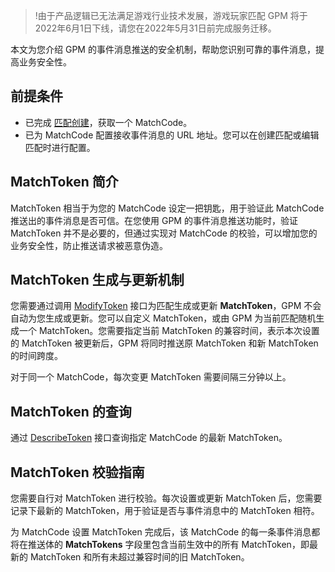 >!由于产品逻辑已无法满足游戏行业技术发展，游戏玩家匹配 GPM 将于2022年6月1日下线，请您在2022年5月31日前完成服务迁移。

本文为您介绍 GPM 的事件消息推送的安全机制，帮助您识别可靠的事件消息，提高业务安全性。

## 前提条件

- 已完成 [匹配创建](https://cloud.tencent.com/document/product/1294/48963#.E5.88.9B.E5.BB.BA.E5.8C.B9.E9.85.8D)，获取一个 MatchCode。
- 已为 MatchCode 配置接收事件消息的 URL 地址。您可以在创建匹配或编辑匹配时进行配置。

## MatchToken 简介

MatchToken 相当于为您的 MatchCode 设定一把钥匙，用于验证此 MatchCode 推送出的事件消息是否可信。在您使用 GPM 的事件消息推送功能时，验证 MatchToken 并不是必要的，但通过实现对 MatchCode 的校验，可以增加您的业务安全性，防止推送请求被恶意伪造。


## MatchToken 生成与更新机制

您需要通过调用 [ModifyToken](https://cloud.tencent.com/document/product/1294/49621) 接口为匹配生成或更新 **MatchToken**，GPM 不会自动为您生成或更新。您可以自定义 MatchToken，或由 GPM 为当前匹配随机生成一个 MatchToken。您需要指定当前 MatchToken 的兼容时间，表示本次设置的 MatchToken 被更新后，GPM 将同时推送原 MatchToken 和新 MatchToken 的时间跨度。

对于同一个 MatchCode，每次变更 MatchToken 需要间隔三分钟以上。


## MatchToken 的查询

通过 [DescribeToken](https://cloud.tencent.com/document/product/1294/49622)  接口查询指定 MatchCode 的最新 MatchToken。


## MatchToken 校验指南

您需要自行对 MatchToken 进行校验。每次设置或更新 MatchToken 后，您需要记录下最新的 MatchToken，用于验证是否与事件消息中的 MatchToken 相符。

为 MatchCode 设置 MatchToken 完成后，该 MatchCode 的每一条事件消息都将在推送体的 **MatchTokens** 字段里包含当前生效中的所有 MatchToken，即最新的 MatchToken 和所有未超过兼容时间的旧 MatchToken。

                                                                                                                                                                                                                                                                                                                                                                                                                                                                                                                                                                                                                                                                                                                                                        


